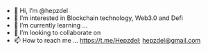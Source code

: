 - 👋 Hi, I’m @hepzdel
- 👀 I’m interested in Blockchain technology, Web3.0 and Defi
- 🌱 I’m currently learning ...
- 💞️ I’m looking to collaborate on 
- 📫 How to reach me ... https://t.me/Hepzdel; hepzdel@gmail.com

<!---
hepzdel/hepzdel is a ✨ special ✨ repository because its `README.md` (this file) appears on your GitHub profile.
You can click the Preview link to take a look at your changes.
--->
